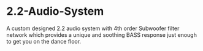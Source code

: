 # 2.2-Audio-System
A custom designed 2.2 audio system with 4th order Subwoofer filter network which provides a unique and soothing BASS response just enough to get you on the dance floor.
